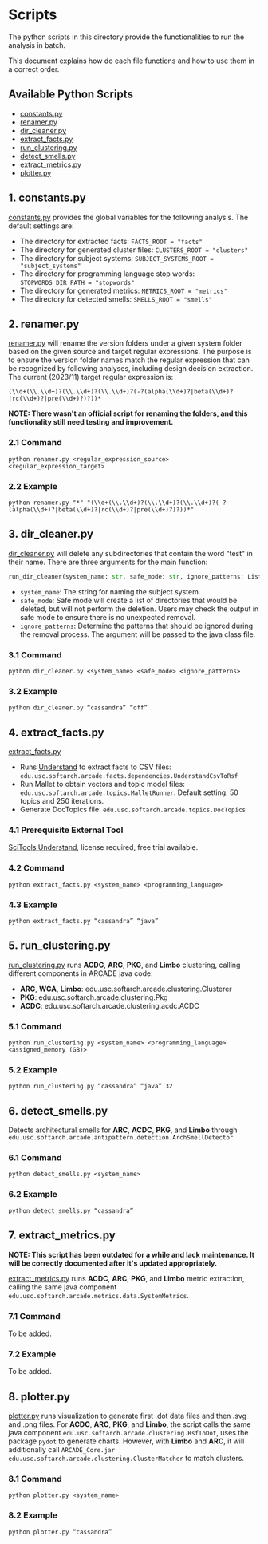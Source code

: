 # Scripts

The python scripts in this directory provide the functionalities to run the analysis in batch.

This document explains how do each file functions and how to use them in a correct order. 

## Available Python Scripts

- [constants.py](scripts\constants.py)
- [renamer.py](scripts\renamer.py)
- [dir_cleaner.py](scripts\dir_cleaner.py)
- [extract_facts.py](scripts\extract_facts.py)
- [run_clustering.py](scripts\run_clustering.py)
- [detect_smells.py](scripts\constants.py)
- [extract_metrics.py](scripts\extract_metrics.py)
- [plotter.py](scripts\plotter.py)

## 1. constants.py

[constants.py](scripts\constants.py) provides the global variables for the following analysis.
The default settings are:
- The directory for extracted facts: ```FACTS_ROOT = "facts"```
- The directory for generated cluster files: ```CLUSTERS_ROOT = "clusters"```
- The directory for subject systems: ```SUBJECT_SYSTEMS_ROOT = "subject_systems"```
- The directory for programming language stop words: ```STOPWORDS_DIR_PATH = "stopwords"```
- The directory for generated metrics: ```METRICS_ROOT = "metrics"```
- The directory for detected smells: ```SMELLS_ROOT = "smells"```

## 2. renamer.py

[renamer.py](scripts\renamer.py) will rename the version folders under a given system folder based on the given source and target regular expressions.
The purpose is to ensure the version folder names match the regular expression that can be recognized by following analyses, including design decision extraction.
The current (2023/11) target regular expression is:

```console
(\\d+(\\.\\d+)?(\\.\\d+)?(\\.\\d+)?(-?(alpha(\\d+)?|beta(\\d+)?|rc(\\d+)?|pre(\\d+)?)?))*
```

**NOTE: There wasn't an official script for renaming the folders, and this functionality still need testing and improvement.**

### 2.1 Command

```console
python renamer.py <regular_expression_source> <regular_expression_target>
```

### 2.2 Example

```console
python renamer.py "*" "(\\d+(\\.\\d+)?(\\.\\d+)?(\\.\\d+)?(-?(alpha(\\d+)?|beta(\\d+)?|rc(\\d+)?|pre(\\d+)?)?))*" 
```

## 3. dir_cleaner.py

[dir_cleaner.py](scripts\dir_cleaner.py) will delete any subdirectories that contain the word "test" in their name. 
There are three arguments for the main function:
```python
run_dir_cleaner(system_name: str, safe_mode: str, ignore_patterns: List[str])
```
- ```system_name```: The string for naming the subject system.
- ```safe_mode```: Safe mode will create a list of directories that would be deleted, but will not perform the deletion. Users may check the output in safe mode to ensure there is no unexpected removal.
- ```ignore_patterns```: Determine the patterns that should be ignored during the removal process. The argument will be passed to the java class file.

### 3.1 Command

```console
python dir_cleaner.py <system_name> <safe_mode> <ignore_patterns>
```

### 3.2 Example

```console
python dir_cleaner.py “cassandra” “off”
```


## 4. extract_facts.py

[extract_facts.py](scripts\extract_facts.py) 
- Runs [Understand](https://scitools.com/) to extract facts to CSV files: ```edu.usc.softarch.arcade.facts.dependencies.UnderstandCsvToRsf```
- Run Mallet to obtain vectors and topic model files: ```edu.usc.softarch.arcade.topics.MalletRunner```. Default setting: 50 topics and 250 iterations.
- Generate DocTopics file: ```edu.usc.softarch.arcade.topics.DocTopics```



### 4.1 Prerequisite External Tool

[SciTools Understand](https://scitools.com/), license required, free trial available.

### 4.2 Command

```console
python extract_facts.py <system_name> <programming_language>
```

### 4.3 Example

```console
python extract_facts.py “cassandra” “java”
```

## 5. run_clustering.py

[run_clustering.py](scripts\run_clustering.py) runs **ACDC**, **ARC**, **PKG**, and **Limbo** clustering, calling different components in ARCADE java code:

- **ARC**, **WCA**, **Limbo**: edu.usc.softarch.arcade.clustering.Clusterer
- **PKG**: edu.usc.softarch.arcade.clustering.Pkg
- **ACDC**: edu.usc.softarch.arcade.clustering.acdc.ACDC

### 5.1 Command

```console
python run_clustering.py <system_name> <programming_language> <assigned_memory (GB)>
```

### 5.2 Example

```console
python run_clustering.py “cassandra” “java” 32
```

## 6. detect_smells.py

Detects architectural smells for **ARC**, **ACDC**, **PKG**, and **Limbo** through
```edu.usc.softarch.arcade.antipattern.detection.ArchSmellDetector```

### 6.1 Command

```console
python detect_smells.py <system_name> 
```

### 6.2 Example

```console
python detect_smells.py “cassandra”
```

## 7. extract_metrics.py

**NOTE: This script has been outdated for a while and lack maintenance. It will be correctly documented after it's updated appropriately.**


[extract_metrics.py](scripts\extract_metrics.py) runs **ACDC**, **ARC**, **PKG**, and **Limbo** metric extraction, calling the same java component ```edu.usc.softarch.arcade.metrics.data.SystemMetrics```.

### 7.1 Command

To be added.

### 7.2 Example

To be added.

## 8. plotter.py


[plotter.py](scripts\plotter.py) runs visualization to generate first .dot data files and then .svg and .png files. 
For **ACDC**, **ARC**, **PKG**, and **Limbo**, the script calls the same java component ```edu.usc.softarch.arcade.clustering.RsfToDot```, uses the package ```pydot``` to generate charts.
However, with **Limbo** and **ARC**, it will additionally call ```ARCADE_Core.jar edu.usc.softarch.arcade.clustering.ClusterMatcher``` to match clusters.

### 8.1 Command

```console
python plotter.py <system_name>
```

### 8.2 Example

```console
python plotter.py “cassandra” 
```
